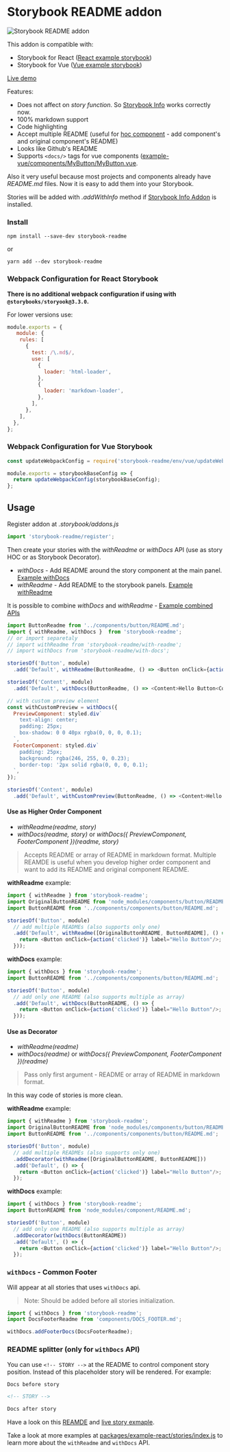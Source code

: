 # Storybook README addon

![Storybook README addon](https://tuchk4.tinytake.com/media/6074cc?filename=1507031891423_03-10-2017-14-58-09.png&sub_type=thumbnail_preview&type=attachment&width=700&height=542&_felix_session_id=53f589ad3ebd6ae15ad9850b6bb20044&salt=MjAwMDAyNF82MzIxMzU2)

This addon is compatible with:
- Storybook for React ([React example storybook](packages/example-react))
- Storybook for Vue ([Vue example storybook](packages/example-vue))

[Live demo](https://tuchk4.github.io/storybook-readme)

Features:
* Does not affect on *story function*. So [Storybook Info](https://github.com/storybooks/storybook/tree/master/addons/info) works correctly now.
* 100% markdown support
* Code highlighting
* Accept multiple README (useful for [hoc component](https://medium.com/@franleplant/react-higher-order-components-in-depth-cf9032ee6c3e) - add component's and original component's README)
* Looks like Github's README
* Supports `<docs/>` tags for vue components ([example-vue/components/MyButton/MyButton.vue](https://github.com/tuchk4/storybook-readme/blob/master/packages/example-vue/components/MyButton/MyButton.vue).

Also it very useful because most projects and components already have *README.md* files. Now it is easy to add them into your Storybook.

Stories will be added with *.addWithInfo* method if [Storybook Info Addon](https://github.com/storybooks/storybook/tree/master/addons/info) is installed.

### Install

`npm install --save-dev storybook-readme`

or

`yarn add --dev storybook-readme`

### Webpack Configuration for React Storybook
**There is no additional webpack configuration if using with `@storybooks/storyook@3.3.0`.**

For lower versions use:
```js
module.exports = {
   module: {
    rules: [
      {
        test: /\.md$/,
        use: [
          {
            loader: 'html-loader',
          },
          {
            loader: 'markdown-loader',
          },
        ],
      },
    ],
  },
};
```

### Webpack Configuration for Vue Storybook
```js
const updateWebpackConfig = require('storybook-readme/env/vue/updateWebpackConfig');

module.exports = storybookBaseConfig => {
  return updateWebpackConfig(storybookBaseConfig);
};
```

## Usage

Register addon at *.storybook/addons.js*

```js
import 'storybook-readme/register';
```

Then create your stories with the *withReadme* or *withDocs* API (use as story HOC or as Storybook Decorator).

- *withDocs* - Add README around the story component at the main panel. [Example withDocs](https://tuchk4.github.io/storybook-readme/?knob-alert=false&knob-success=false&knob-label=Hello%20Im%20Button&selectedKind=withDocs%2FAs%20Decorator&selectedStory=Button&full=0&down=1&left=1&panelRight=1&downPanel=storybooks%2Fstorybook-addon-knobs)
- *withReadme* - Add README to the storybook panels. [Example withReadme](https://tuchk4.github.io/storybook-readme/?knob-alert=false&knob-success=false&knob-label=Hello%20Im%20Button&selectedKind=withReadme%2F%20As%20Decorator&selectedStory=Button&full=0&down=1&left=1&panelRight=1&downPanel=REACT_STORYBOOK%2Freadme%2Fpanel)

It is possible to combine *withDocs* and *withReadme* - [Example combined APIs](https://tuchk4.github.io/storybook-readme/?knob-alert=false&knob-success=false&knob-label=Hello%20Im%20Button&selectedKind=withDocs%20and%20withReadme&selectedStory=Button&full=0&down=1&left=1&panelRight=1&downPanel=REACT_STORYBOOK%2Freadme%2Fpanel)

```js
import ButtonReadme from '../components/button/README.md';
import { withReadme, withDocs }  from 'storybook-readme';
// or import separetaly
// import withReadme from 'storybook-readme/with-readme';
// import withDocs from 'storybook-readme/with-docs';

storiesOf('Button', module)
  .add('Default', withReadme(ButtonReadme, () => <Button onClick={action('clicked')} label="Hello Button"/>))

storiesOf('Content', module)
  .add('Default', withDocs(ButtonReadme, () => <Content>Hello Button<Content/>))

// with custom preview element
const withCustomPreview = withDocs({
  PreviewComponent: styled.div`
    text-align: center;
    padding: 25px;
    box-shadow: 0 0 40px rgba(0, 0, 0, 0.1);
  `,
  FooterComponent: styled.div`
    padding: 25px;
    background: rgba(246, 255, 0, 0.23);
    border-top: '2px solid rgba(0, 0, 0, 0.1);
  `,
});

storiesOf('Content', module)
  .add('Default', withCustomPreview(ButtonReadme, () => <Content>Hello Button<Content/>))
```

#### Use as Higher Order Component

- *withReadme(readme, story)*
- *withDocs(readme, story)* or *withDocs({ PreviewComponent, FooterComponent })(readme, story)*

> Accepts README or array of README in markdown format.
> Multiple REAMDE is useful when you develop higher order component and want to add its README and original component README.

**withReadme** example:
```js
import { withReadme } from 'storybook-readme';
import OriginalButtonREADME from 'node_modules/components/button/README.md';
import ButtonREADME from '../components/components/button/README.md';

storiesOf('Button', module)
  // add multiple READMEs (also supports only one)
  .add('Default', withReadme([OriginalButtonREADME, ButtonREADME], () => {
    return <Button onClick={action('clicked')} label="Hello Button"/>;
  }));
```

**withDocs** example:
```js
import { withDocs } from 'storybook-readme';
import ButtonREADME from '../components/components/button/README.md';

storiesOf('Button', module)
  // add only one README (also supports multiple as array)
  .add('Default', withDocs(ButtonREADME, () => {
    return <Button onClick={action('clicked')} label="Hello Button"/>;
  }));
```

#### Use as Decorator

- *withReadme(readme)*
- *withDocs(readme)* or *withDocs({ PreviewComponent, FooterComponent })(readme)*

> Pass only first argument - README or array of README in markdown format.

In this way code of stories is more clean.

**withReadme** example:
```js
import { withReadme } from 'storybook-readme';
import OriginalButtonREADME from 'node_modules/components/button/README.md';
import ButtonREADME from '../components/components/button/README.md';

storiesOf('Button', module)
  // add multiple READMEs (also supports only one)
  .addDecorator(withReadme([OriginalButtonREADME, ButtonREADME]))
  .add('Default', () => {
    return <Button onClick={action('clicked')} label="Hello Button"/>;
  });
```

**withDocs** example:
```js
import { withDocs } from 'storybook-readme';
import ButtonREADME from 'node_modules/component/README.md';

storiesOf('Button', module)
  // add only one README (also supports multiple as array)
  .addDecorator(withDocs(ButtonREADME))
  .add('Default', () => {
    return <Button onClick={action('clicked')} label="Hello Button"/>;
  });
```



### `withDocs` - Common Footer

Will appear at all stories that uses `withDocs` api.

> Note: Should be added before all stories initialization.

```js
import { withDocs } from 'storybook-readme';
import DocsFooterReadme from 'components/DOCS_FOOTER.md';

withDocs.addFooterDocs(DocsFooterReadme);
```

### README splitter (only for `withDocs` API)

You can use `<!-- STORY -->` at the README to control component story position.
Instead of this placeholder story will be rendered. For example:

```md
Docs before story

<!-- STORY -->

Docs after story
```

Have a look on this [REAMDE](https://raw.githubusercontent.com/tuchk4/storybook-readme/master/packages/example-react/components/Button/DOCS.md) and [live story exmaple](https://tuchk4.github.io/storybook-readme/?knob-alert=false&knob-success=false&knob-label=Hello%20Im%20Button&selectedKind=Custom%20Preview%20and%20Footer&selectedStory=Button&full=0&down=1&left=1&panelRight=1&downPanel=REACT_STORYBOOK%2Freadme%2Fpanel).

Take a look at more examples at [packages/example-react/stories/index.js](packages/example-react/stories/index.js) to learn more about the `withReadme` and `withDocs` API.
